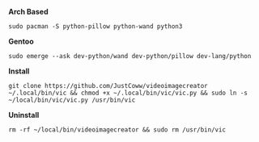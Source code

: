 **Arch Based**
  ```
  sudo pacman -S python-pillow python-wand python3
  ```  
**Gentoo**
  ```
  sudo emerge --ask dev-python/wand dev-python/pillow dev-lang/python
  ```
**Install**
  ```
  git clone https://github.com/JustCoww/videoimagecreator ~/.local/bin/vic && chmod +x ~/.local/bin/vic/vic.py && sudo ln -s ~/local/bin/vic/vic.py /usr/bin/vic
  ```
**Uninstall**
  ```
  rm -rf ~/local/bin/videoimagecreator && sudo rm /usr/bin/vic
  ```

